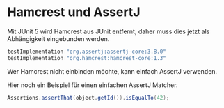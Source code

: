 # Hamcrest und AssertJ

Mit JUnit 5 wird Hamcrest aus JUnit entfernt, daher muss dies jetzt als Abhängigkeit eingebunden werden.

```groovy
testImplementation "org.assertj:assertj-core:3.8.0"
testImplementation "org.hamcrest:hamcrest-core:1.3"

```

Wer Hamcrest nicht einbinden möchte, kann einfach AssertJ verwenden.

Hier noch ein Beispiel für einen einfachen AssertJ Matcher.
```java
Assertions.assertThat(object.getId()).isEqualTo(42);
```
 